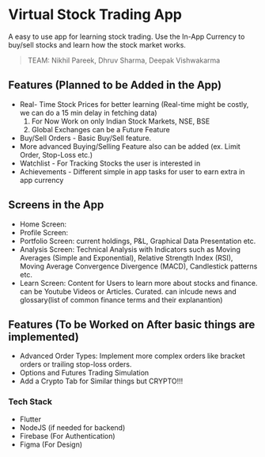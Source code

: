 # Virtual Stock Trading App
A easy to use app for learning stock trading. Use the In-App Currency to buy/sell stocks and learn how the stock market works.

> TEAM: Nikhil Pareek, Dhruv Sharma, Deepak Vishwakarma


## Features (Planned to be Added in the App)
- Real- Time Stock Prices for better learning (Real-time might be costly, we can do a 15 min delay in fetching data)
    1.  For Now Work on only Indian Stock Markets, NSE, BSE
    2. Global Exchanges can be a Future Feature
- Buy/Sell Orders - Basic Buy/Sell feature. 
- More advanced Buying/Selling Feature also can be added (ex. Limit Order, Stop-Loss etc.)
- Watchlist - For Tracking Stocks the user is interested in
- Achievements - Different simple in app tasks for user to earn extra in app currency

## Screens in the App
- Home Screen:
- Profile Screen:
- Portfolio Screen: current holdings, P&L, Graphical Data Presentation etc.
- Analysis Screen: Technical Analysis with Indicators such as Moving Averages (Simple and Exponential), Relative Strength Index (RSI), Moving Average Convergence Divergence (MACD), Candlestick patterns etc. 
- Learn Screen: Content for Users to learn more about stocks and finance. can be Youtube Videos or Articles. Curated. can inlcude news and glossary(list of common finance terms and their explanantion)

## Features (To be Worked on After basic things are implemented)
- Advanced Order Types: Implement more complex orders like bracket orders or trailing stop-loss orders.
- Options and Futures Trading Simulation
- Add a Crypto Tab for Similar things but CRYPTO!!!


### Tech Stack 
- Flutter
- NodeJS (if needed for backend)
- Firebase (For Authentication)
- Figma (For Design)

